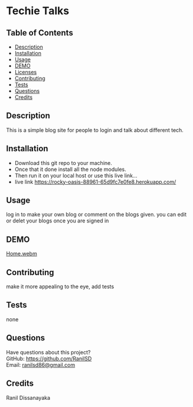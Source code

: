 # Techie Talks

  

  ## Table of Contents
  * [Description](#description)
  * [Installation](#installation)
  * [Usage](#usage)
  * [DEMO](#demo)
  * [Licenses](#licenses)
  * [Contributing](#contributing)
  * [Tests](#tests)
  * [Questions](#questions)
  * [Credits](#credits)

  ## Description
  This is a simple blog site for people to login and talk about different tech.

  ## Installation
  - Download this git repo to your machine.  
  - Once that it done install all the node modules.  
  - Then run it on your local host or use this live link... 
  -  live link    https://rocky-oasis-88961-65d9fc7e0fe8.herokuapp.com/


  ## Usage
  log in to make your own blog or comment on the blogs given. you can edit or delet your blogs once you are signed in

  ## DEMO

  [Home.webm](https://github.com/RanilSD/techie_blog_v8/assets/139150974/4ca7085e-9c72-492f-a4fe-7b370553120d)


  ## Contributing
  make it more appealing to the eye, add tests

  ## Tests
  none

  ## Questions
  Have questions about this project?  
  GitHub: https://github.com/RanilSD  
  Email: ranilsd86@gmail.com

  ## Credits
  Ranil Dissanayaka

